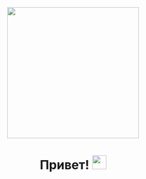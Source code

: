 <div id="header" align="center">
  <img src="https://media2.giphy.com/media/v1.Y2lkPTc5MGI3NjExcW40OXBpZjBmeWJ4cTBjYm1kazF6cXh0NzBkdm94OTJ3YWJqaXNoNCZlcD12MV9pbnRlcm5hbF9naWZfYnlfaWQmY3Q9Zw/gVlgj80ZLp9yo/giphy.gif" width="300"/>
</div>
<h1 align="center">Привет!
<img src="https://github.com/blackcater/blackcater/raw/main/images/Hi.gif" height="32"/></h1>
